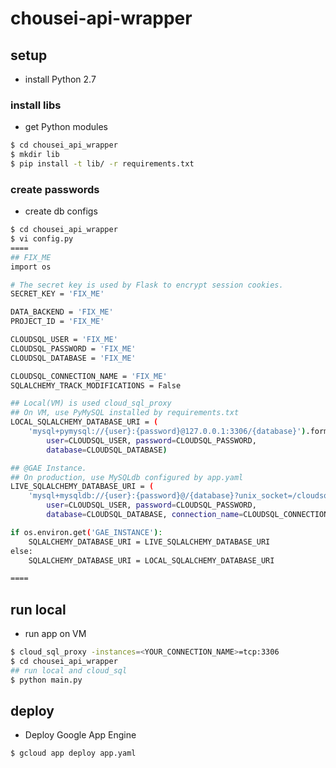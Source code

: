 # chousei-api-wrapper

## setup

* install Python 2.7

### install libs

* get Python modules
```bash
$ cd chousei_api_wrapper
$ mkdir lib
$ pip install -t lib/ -r requirements.txt
```

### create passwords

* create db configs
```bash
$ cd chousei_api_wrapper
$ vi config.py
====
## FIX_ME
import os

# The secret key is used by Flask to encrypt session cookies.
SECRET_KEY = 'FIX_ME'

DATA_BACKEND = 'FIX_ME'
PROJECT_ID = 'FIX_ME'

CLOUDSQL_USER = 'FIX_ME'
CLOUDSQL_PASSWORD = 'FIX_ME'
CLOUDSQL_DATABASE = 'FIX_ME'

CLOUDSQL_CONNECTION_NAME = 'FIX_ME'
SQLALCHEMY_TRACK_MODIFICATIONS = False

## Local(VM) is used cloud_sql_proxy
## On VM, use PyMySQL installed by requirements.txt
LOCAL_SQLALCHEMY_DATABASE_URI = (
    'mysql+pymysql://{user}:{password}@127.0.0.1:3306/{database}').format(
        user=CLOUDSQL_USER, password=CLOUDSQL_PASSWORD,
        database=CLOUDSQL_DATABASE)

## @GAE Instance.
## On production, use MySQLdb configured by app.yaml
LIVE_SQLALCHEMY_DATABASE_URI = (
    'mysql+mysqldb://{user}:{password}@/{database}?unix_socket=/cloudsql/{connection_name}').format(
        user=CLOUDSQL_USER, password=CLOUDSQL_PASSWORD,
        database=CLOUDSQL_DATABASE, connection_name=CLOUDSQL_CONNECTION_NAME)

if os.environ.get('GAE_INSTANCE'):
    SQLALCHEMY_DATABASE_URI = LIVE_SQLALCHEMY_DATABASE_URI
else:
    SQLALCHEMY_DATABASE_URI = LOCAL_SQLALCHEMY_DATABASE_URI

====
```

## run local

* run app on VM
```bash
$ cloud_sql_proxy -instances=<YOUR_CONNECTION_NAME>=tcp:3306
$ cd chousei_api_wrapper
## run local and cloud_sql
$ python main.py
```

## deploy

* Deploy Google App Engine
```bash
$ gcloud app deploy app.yaml
```
